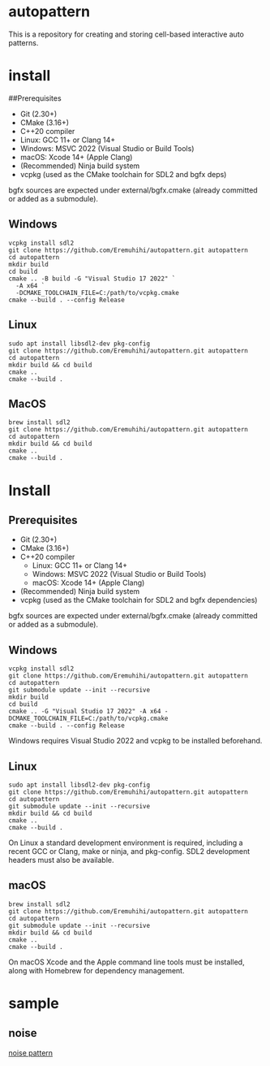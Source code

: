 # autopattern
This is a repository for creating and storing cell-based interactive auto patterns.

# install
##Prerequisites
- Git (2.30+)
- CMake (3.16+)
- C++20 compiler
 - Linux: GCC 11+ or Clang 14+
 - Windows: MSVC 2022 (Visual Studio or Build Tools)
 - macOS: Xcode 14+ (Apple Clang)
- (Recommended) Ninja build system
- vcpkg (used as the CMake toolchain for SDL2 and bgfx deps)

bgfx sources are expected under external/bgfx.cmake (already committed or added as a submodule).

## Windows
```
vcpkg install sdl2
git clone https://github.com/Eremuhihi/autopattern.git autopattern
cd autopattern
mkdir build
cd build
cmake .. -B build -G "Visual Studio 17 2022" `
  -A x64 `
  -DCMAKE_TOOLCHAIN_FILE=C:/path/to/vcpkg.cmake
cmake --build . --config Release
```

## Linux
```
sudo apt install libsdl2-dev pkg-config
git clone https://github.com/Eremuhihi/autopattern.git autopattern
cd autopattern
mkdir build && cd build
cmake ..
cmake --build .
```

## MacOS
```
brew install sdl2
git clone https://github.com/Eremuhihi/autopattern.git autopattern
cd autopattern
mkdir build && cd build
cmake ..
cmake --build .
```

# Install

## Prerequisites

-   Git (2.30+)
-   CMake (3.16+)
-   C++20 compiler
    -   Linux: GCC 11+ or Clang 14+
    -   Windows: MSVC 2022 (Visual Studio or Build Tools)
    -   macOS: Xcode 14+ (Apple Clang)
-   (Recommended) Ninja build system
-   vcpkg (used as the CMake toolchain for SDL2 and bgfx dependencies)

bgfx sources are expected under external/bgfx.cmake (already committed
or added as a submodule).

## Windows
```
vcpkg install sdl2
git clone https://github.com/Eremuhihi/autopattern.git autopattern
cd autopattern
git submodule update --init --recursive
mkdir build
cd build
cmake .. -G "Visual Studio 17 2022" -A x64 -DCMAKE_TOOLCHAIN_FILE=C:/path/to/vcpkg.cmake
cmake --build . --config Release
```
Windows requires Visual Studio 2022 and vcpkg to be installed
beforehand.

## Linux
```
sudo apt install libsdl2-dev pkg-config
git clone https://github.com/Eremuhihi/autopattern.git autopattern
cd autopattern
git submodule update --init --recursive
mkdir build && cd build
cmake ..
cmake --build .
```
On Linux a standard development environment is required, including a
recent GCC or Clang, make or ninja, and pkg-config. SDL2 development
headers must also be available.

## macOS
```
brew install sdl2
git clone https://github.com/Eremuhihi/autopattern.git autopattern
cd autopattern
git submodule update --init --recursive
mkdir build && cd build
cmake ..
cmake --build .
```
On macOS Xcode and the Apple command line tools must be installed, along
with Homebrew for dependency management.

# sample
## noise
[noise pattern](docs/assets/videos/noise.gif)
